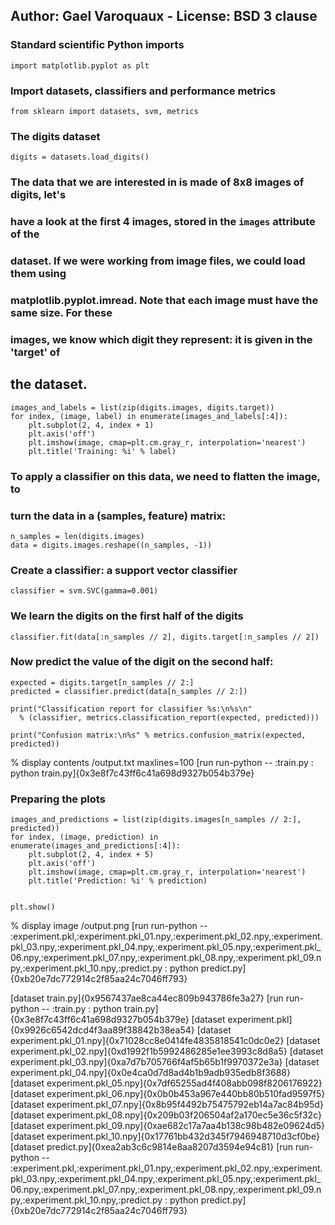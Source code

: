 ## Author: Gael Varoquaux - License: BSD 3 clause

### Standard scientific Python imports

    import matplotlib.pyplot as plt

### Import datasets, classifiers and performance metrics

    from sklearn import datasets, svm, metrics
    
### The digits dataset

    digits = datasets.load_digits()
    
### The data that we are interested in is made of 8x8 images of digits, let's
### have a look at the first 4 images, stored in the `images` attribute of the
### dataset.  If we were working from image files, we could load them using
### matplotlib.pyplot.imread.  Note that each image must have the same size. For these
### images, we know which digit they represent: it is given in the 'target' of
## the dataset.

    images_and_labels = list(zip(digits.images, digits.target))
    for index, (image, label) in enumerate(images_and_labels[:4]):
        plt.subplot(2, 4, index + 1)
        plt.axis('off')
        plt.imshow(image, cmap=plt.cm.gray_r, interpolation='nearest')
        plt.title('Training: %i' % label)

### To apply a classifier on this data, we need to flatten the image, to
### turn the data in a (samples, feature) matrix:

    n_samples = len(digits.images)
    data = digits.images.reshape((n_samples, -1))

### Create a classifier: a support vector classifier

    classifier = svm.SVC(gamma=0.001)
    
### We learn the digits on the first half of the digits

    classifier.fit(data[:n_samples // 2], digits.target[:n_samples // 2])
    
### Now predict the value of the digit on the second half:

    expected = digits.target[n_samples // 2:]
    predicted = classifier.predict(data[n_samples // 2:])

    print("Classification report for classifier %s:\n%s\n"
      % (classifier, metrics.classification_report(expected, predicted)))
      
    print("Confusion matrix:\n%s" % metrics.confusion_matrix(expected, predicted))
    
% display contents /output.txt maxlines=100
[run run-python -- :train.py : python train.py]{0x3e8f7c43ff6c41a698d9327b054b379e}
    
### Preparing the plots

    images_and_predictions = list(zip(digits.images[n_samples // 2:], predicted))
    for index, (image, prediction) in enumerate(images_and_predictions[:4]):
        plt.subplot(2, 4, index + 5)
        plt.axis('off')
        plt.imshow(image, cmap=plt.cm.gray_r, interpolation='nearest')
        plt.title('Prediction: %i' % prediction)
        

    plt.show()
    
% display image /output.png
[run run-python -- :experiment.pkl,:experiment.pkl_01.npy,:experiment.pkl_02.npy,:experiment.pkl_03.npy,:experiment.pkl_04.npy,:experiment.pkl_05.npy,:experiment.pkl_06.npy,:experiment.pkl_07.npy,:experiment.pkl_08.npy,:experiment.pkl_09.npy,:experiment.pkl_10.npy,:predict.py : python predict.py]{0xb20e7dc772914c2f85aa24c7046ff793}

[dataset train.py]{0x9567437ae8ca44ec809b943786fe3a27}
[run run-python -- :train.py : python train.py]{0x3e8f7c43ff6c41a698d9327b054b379e}
[dataset experiment.pkl]{0x9926c6542dcd4f3aa89f38842b38ea54}
[dataset experiment.pkl_01.npy]{0x71028cc8e0414fe4835818541c0dc0e2}
[dataset experiment.pkl_02.npy]{0xd1992f1b5992486285e1ee3993c8d8a5}
[dataset experiment.pkl_03.npy]{0xa7d7b705766f4af5b65b1f9970372e3a}
[dataset experiment.pkl_04.npy]{0x0e4ca0d7d8ad4b1b9adb935edb8f3688}
[dataset experiment.pkl_05.npy]{0x7df65255ad4f408abb098f8206176922}
[dataset experiment.pkl_06.npy]{0x0b0b453a967e440bb80b510fad9597f5}
[dataset experiment.pkl_07.npy]{0x8b95f4492b75475792eb14a7ac84b95d}
[dataset experiment.pkl_08.npy]{0x209b03f206504af2a170ec5e36c5f32c}
[dataset experiment.pkl_09.npy]{0xae682c17a7aa4b138c98b482e09624d5}
[dataset experiment.pkl_10.npy]{0x17761bb432d345f7946948710d3cf0be}
[dataset predict.py]{0xea2ab3c6c9814e8aa8207d3594e94c81}
[run run-python -- :experiment.pkl,:experiment.pkl_01.npy,:experiment.pkl_02.npy,:experiment.pkl_03.npy,:experiment.pkl_04.npy,:experiment.pkl_05.npy,:experiment.pkl_06.npy,:experiment.pkl_07.npy,:experiment.pkl_08.npy,:experiment.pkl_09.npy,:experiment.pkl_10.npy,:predict.py : python predict.py]{0xb20e7dc772914c2f85aa24c7046ff793}